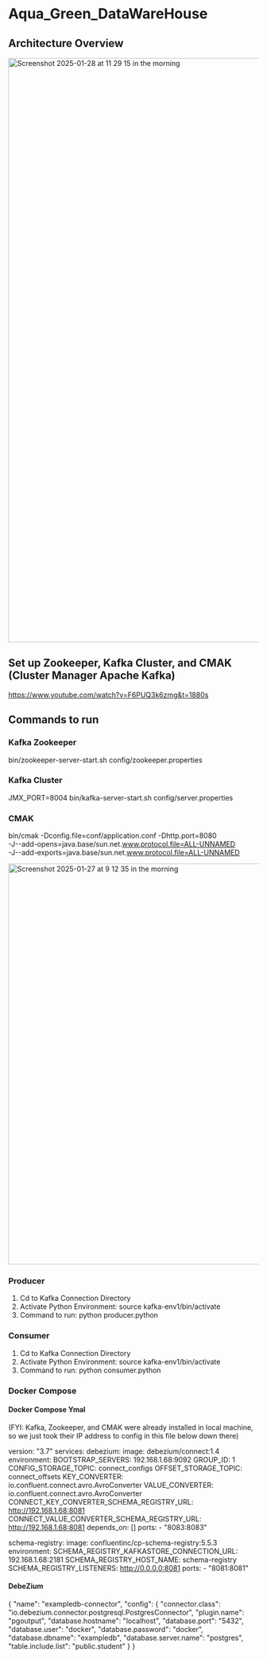# Aqua_Green_DataWareHouse

## Architecture Overview
<img width="1175" alt="Screenshot 2025-01-28 at 11 29 15 in the morning" src="https://github.com/user-attachments/assets/8cc7097a-ccf5-4361-82a7-42393b575894" />

## Set up Zookeeper, Kafka Cluster, and CMAK (Cluster Manager Apache Kafka)
https://www.youtube.com/watch?v=F6PUQ3k6zmg&t=1880s

## Commands to run
### Kafka Zookeeper
bin/zookeeper-server-start.sh config/zookeeper.properties

### Kafka Cluster
JMX_PORT=8004 bin/kafka-server-start.sh config/server.properties

### CMAK
bin/cmak -Dconfig.file=conf/application.conf -Dhttp.port=8080 \
-J--add-opens=java.base/sun.net.www.protocol.file=ALL-UNNAMED \
-J--add-exports=java.base/sun.net.www.protocol.file=ALL-UNNAMED

<img width="806" alt="Screenshot 2025-01-27 at 9 12 35 in the morning" src="https://github.com/user-attachments/assets/b0aef37b-261c-46a3-bf15-8cf57b7f5470" />

### Producer 
1. Cd to Kafka Connection Directory
2. Activate Python Environment: source kafka-env1/bin/activate
3. Command to run: python producer.python

### Consumer
1. Cd to Kafka Connection Directory
2. Activate Python Environment: source kafka-env1/bin/activate
3. Command to run: python consumer.python   

### Docker Compose
#### Docker Compose Ymal 
(FYI: Kafka, Zookeeper, and CMAK were already installed in local machine, so we just took their IP address to config in this file below down there)

version: "3.7"
services:
  debezium:
    image: debezium/connect:1.4
    environment:
      BOOTSTRAP_SERVERS: 192.168.1.68:9092
      GROUP_ID: 1
      CONFIG_STORAGE_TOPIC: connect_configs
      OFFSET_STORAGE_TOPIC: connect_offsets
      KEY_CONVERTER: io.confluent.connect.avro.AvroConverter
      VALUE_CONVERTER: io.confluent.connect.avro.AvroConverter
      CONNECT_KEY_CONVERTER_SCHEMA_REGISTRY_URL: http://192.168.1.68:8081
      CONNECT_VALUE_CONVERTER_SCHEMA_REGISTRY_URL: http://192.168.1.68:8081
    depends_on: []
    ports: 
      - "8083:8083"

  schema-registry:
    image: confluentinc/cp-schema-registry:5.5.3
    environment:
      SCHEMA_REGISTRY_KAFKASTORE_CONNECTION_URL: 192.168.1.68:2181
      SCHEMA_REGISTRY_HOST_NAME: schema-registry
      SCHEMA_REGISTRY_LISTENERS: http://0.0.0.0:8081
    ports:
      - "8081:8081"

#### DebeZium
{
  "name": "exampledb-connector",
  "config": {
    "connector.class": "io.debezium.connector.postgresql.PostgresConnector",
    "plugin.name": "pgoutput",
    "database.hostname": "localhost",
    "database.port": "5432",
    "database.user": "docker",
    "database.password": "docker",
    "database.dbname": "exampledb",
    "database.server.name": "postgres",
    "table.include.list": "public.student"
  }
}
